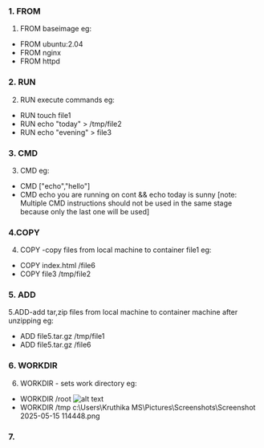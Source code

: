 ### 1. FROM 
  1. FROM baseimage
eg:  
  * FROM ubuntu:2.04
  * FROM nginx
  * FROM httpd

### 2. RUN
  2. RUN execute commands
eg:
  * RUN touch file1
  * RUN echo "today" > /tmp/file2
  * RUN echo "evening" > file3
  
### 3. CMD
  3. CMD 
eg: 
  * CMD ["echo","hello"]
  * CMD echo you are running on cont && echo today is sunny
  [note: Multiple CMD instructions should not be used in the same stage because only the last one will be used]

### 4.COPY
  4. COPY -copy files from local machine to container file1
eg: 
  * COPY index.html /file6 
  * COPY file3 /tmp/file2
  
### 5. ADD
  5.ADD-add tar,zip files from local machine to container machine after unzipping 
eg: 
 * ADD file5.tar.gz /tmp/file1
 * ADD file5.tar.gz /file6

### 6. WORKDIR
  6. WORKDIR - sets work directory
eg:
 * WORKDIR /root
   ![alt text](<c:\Users\Kruthika MS\Pictures\Screenshots\Screenshot 2025-05-15 114158.png>)
 * WORKDIR /tmp
   c:\Users\Kruthika MS\Pictures\Screenshots\Screenshot 2025-05-15 114448.png 
   
### 7.    